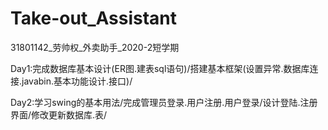 # Take-out_Assistant
31801142_劳帅权_外卖助手_2020-2短学期

Day1:完成数据库基本设计(ER图.建表sql语句)/搭建基本框架(设置异常.数据库连接.javabin.基本功能设计.接口)/

Day2:学习swing的基本用法/完成管理员登录.用户注册.用户登录/设计登陆.注册界面/修改更新数据库.表/

